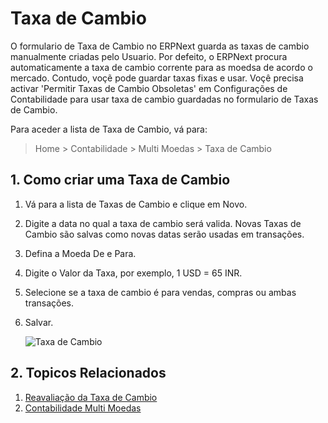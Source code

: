 <!-- add-breadcrumbs -->
# Taxa de Cambio

O formulario de Taxa de Cambio no ERPNext guarda as taxas de cambio manualmente criadas pelo Usuario. Por defeito, o ERPNext procura automaticamente a taxa de cambio corrente para as moedsa de acordo o mercado. Contudo, voçẽ pode guardar taxas fixas e usar. Voçê precisa activar 'Permitir Taxas de Cambio Obsoletas' em Configurações de Contabilidade para usar taxa de cambio guardadas no formulario de Taxas de Cambio.

Para aceder a lista de Taxa de Cambio, vá para:
> Home > Contabilidade > Multi Moedas > Taxa de Cambio

## 1. Como criar uma Taxa de Cambio
1. Vá para a lista de Taxas de Cambio e clique em Novo.
1. Digite a data no qual a taxa de cambio será valida. Novas Taxas de Cambio são salvas como novas datas serão usadas em transações.
1. Defina a Moeda De e Para.
1. Digite o Valor da Taxa, por exemplo, 1 USD = 65 INR.
1. Selecione se a taxa de cambio é para vendas, compras ou ambas transações.
1. Salvar.

    ![Taxa de Cambio](/docs/assets/img/accounts/currency-exchange.png)

## 2. Topicos Relacionados
1. [Reavaliação da Taxa de Cambio](/docs/user/manual/pt/contabilidade/reavaliação-taxa-cambio)
1. [Contabilidade Multi Moedas](/docs/user/manual/pt/contabilidade/contabilidade-multi-moedas)